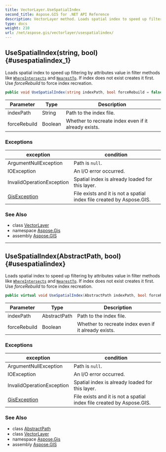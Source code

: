 ```yaml
---
title: VectorLayer.UseSpatialIndex
second_title: Aspose.GIS for .NET API Reference
description: VectorLayer method. Loads spatial index to speed up filtering by attributes value in filter methods like WhereIntersects and NearestTo. If index does not exist creates it first. Use forceRebuild to force index recreation
type: docs
weight: 210
url: /net/aspose.gis/vectorlayer/usespatialindex/
---
```

## UseSpatialIndex(string, bool) {#usespatialindex_1}

Loads spatial index to speed up filtering by attributes value in filter methods like [`WhereIntersects`](../../featuressequence/whereintersects/) and [`NearestTo`](../nearestto/). If index does not exist creates it first. Use *forceRebuild* to force index recreation.

```csharp
public void UseSpatialIndex(string indexPath, bool forceRebuild = false)
```

| Parameter | Type | Description |
| --- | --- | --- |
| indexPath | String | Path to the index file. |
| forceRebuild | Boolean | Whether to recreate index even if it already exists. |

### Exceptions

| exception | condition |
| --- | --- |
| ArgumentNullException | Path is `null`. |
| IOException | An I/O error occurred. |
| InvalidOperationException | Spatial index is already loaded for this layer. |
| [GisException](../../gisexception/) | File exists and it is not a spatial index file created by Aspose.GIS. |

### See Also

* class [VectorLayer](../)
* namespace [Aspose.Gis](../../vectorlayer/)
* assembly [Aspose.GIS](../../../)

---

## UseSpatialIndex(AbstractPath, bool) {#usespatialindex}

Loads spatial index to speed up filtering by attributes value in filter methods like [`WhereIntersects`](../../featuressequence/whereintersects/) and [`NearestTo`](../nearestto/). If index does not exist creates it first. Use *forceRebuild* to force index recreation.

```csharp
public virtual void UseSpatialIndex(AbstractPath indexPath, bool forceRebuild = false)
```

| Parameter | Type | Description |
| --- | --- | --- |
| indexPath | AbstractPath | Path to the index file. |
| forceRebuild | Boolean | Whether to recreate index even if it already exists. |

### Exceptions

| exception | condition |
| --- | --- |
| ArgumentNullException | Path is `null`. |
| IOException | An I/O error occurred. |
| InvalidOperationException | Spatial index is already loaded for this layer. |
| [GisException](../../gisexception/) | File exists and it is not a spatial index file created by Aspose.GIS. |

### See Also

* class [AbstractPath](../../abstractpath/)
* class [VectorLayer](../)
* namespace [Aspose.Gis](../../vectorlayer/)
* assembly [Aspose.GIS](../../../)


